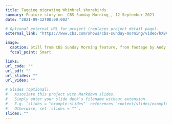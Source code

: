 ```yaml
---
title: Tagging migrating Whimbrel shorebirds
summary: Feature story on _CBS Sunday Morning_, 12 September 2021
date: "2021-09-12T00:00:00Z"

# Optional external URL for project (replaces project detail page).
external_link: "https://www.cbs.com/shows/cbs-sunday-morning/video/hXBVR7fVIIB9QpsuEgIWI1Kj_fNMrlNL/tagging-migrating-whimbrel-shorebirds/"

image:
  caption: Still from CBS Sunday Morning feature, from footage by Andy Johnson/Cornell Lab of Ornithology
  focal_point: Smart

links:
url_code: ""
url_pdf: ""
url_slides: ""
url_video: ""

# Slides (optional).
#   Associate this project with Markdown slides.
#   Simply enter your slide deck's filename without extension.
#   E.g. `slides = "example-slides"` references `content/slides/example-slides.md`.
#   Otherwise, set `slides = ""`.
slides: ""
---
```


